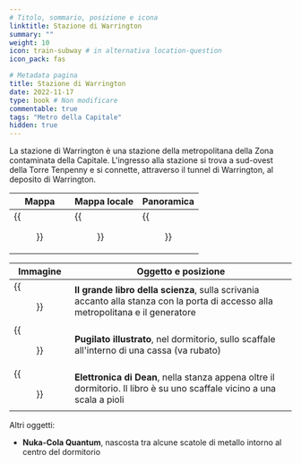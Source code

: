 ```yaml
---
# Titolo, sommario, posizione e icona
linktitle: Stazione di Warrington
summary: ""
weight: 10
icon: train-subway # in alternativa location-question
icon_pack: fas

# Metadata pagina
title: Stazione di Warrington
date: 2022-11-17
type: book # Non modificare
commentable: true
tags: "Metro della Capitale"
hidden: true
---
```




La stazione di Warrington è una stazione della metropolitana della Zona contaminata della Capitale. L'ingresso alla stazione si trova a sud-ovest della Torre Tenpenny e si connette, attraverso il tunnel di Warrington, al deposito di Warrington.

| Mappa                            | Mappa locale                               | Panoramica                   |
| -------------------------------- | ------------------------------------------ | ---------------------------- |
| {{<figure src="Warrington_Station_loc.webp">}} | {{<figure src="Metro_Warrington_Station_loc_map.webp">}} | {{<figure src="Warrington_station.webp">}} |

| Immagine                                         | Oggetto e posizione                                                                                                               |
| ------------------------------------------------ | --------------------------------------------------------------------------------------------------------------------------------- |
| {{<figure src="Warrington_Station_Big_Book_of_Science.webp">}} | **Il grande libro della scienza**, sulla scrivania accanto alla stanza con la porta di accesso alla metropolitana e il generatore |
| {{<figure src="FO3_PI_Warrington.webp">}}                      | **Pugilato illustrato**, nel dormitorio, sullo scaffale all'interno di una cassa (va rubato)                                      |
| {{<figure src="Dean's_Electronics_Warringon_Station.webp">}}   | **Elettronica di Dean**, nella stanza appena oltre il dormitorio. Il libro è su uno scaffale vicino a una scala a pioli           |

Altri oggetti:
- **Nuka-Cola Quantum**, nascosta tra alcune scatole di metallo intorno al centro del dormitorio